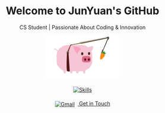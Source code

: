 <div align="center">
  <!-- Title -->
  <h1>
    Welcome to JunYuan's GitHub
  </h1>
  <!-- Subtitle -->
  <p>
    CS Student | Passionate About Coding & Innovation
  </p>
  <!-- Load.gif -->
  <img src="https://github.com/43903687/43903687/blob/main/load.gif?raw=true" alt="Cute Pig" width="200"/>
  
  <!-- Skills Icons using skillicons.dev with link to creator's GitHub -->
  <div style="margin: 20px 0;">
    <a href="https://github.com/tandpfun/skill-icons" target="_blank" title="Skill Icons by tandpfun">
           <img src="https://skillicons.dev/icons?i=python,vue,java,css,javascript,html" alt="Skills" />
    </a>
  </div>
  
  <!-- Contact -->
  <p>
    <a href="mailto:your.email@example.com" target="_blank">
      <img src="https://skillicons.dev/icons?i=gmail" alt="Gmail" width="30" style="vertical-align: middle; margin-right: 8px;"/>
      Get in Touch
    </a>
  </p>

</div>
